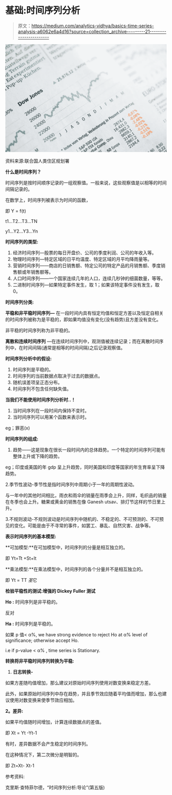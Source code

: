 # 基础:时间序列分析

> 原文：<https://medium.com/analytics-vidhya/basics-time-series-analysis-a6062e6a4d16?source=collection_archive---------21----------------------->

![](img/9ab90122b07d41d38583621991b0c97c.png)

资料来源:联合国人类住区规划署

**什么是时间序列？**

时间序列是按时间顺序记录的一组观察值。一般来说，这些观察值是以相等的时间间隔记录的。

在数学上，时间序列被表示为时间的函数，

即 Y = f(t)

t1…T2…T3…TN

y1…Y2…Y3…Yn

**时间序列的类型:**

1.  经济时间序列—股票的每日开盘价、公司的季度利润、公司的年收入等。
2.  物理时间序列—特定区域的日平均温度、特定区域的月平均降雨量等。
3.  营销时间序列——商店的日销售额、特定公司的特定产品的月销售额、季度销售额或年销售额等。
4.  人口时间序列——一个国家连续几年的人口，连续几秒钟的细菌数量，等等。
5.  二进制时间序列—如果特定事件发生，取 1；如果该特定事件没有发生，取 0。

**时间序列分类:**

**平稳和非平稳时间序列—** 在一段时间内具有恒定均值和恒定方差以及恒定自相关的时间序列被称为是平稳的，即如果均值没有变化(没有趋势)且方差没有变化。

非平稳的时间序列称为非平稳的。

**离散和连续时间序列** —在连续时间序列中，观测值被连续记录；而在离散时间序列中，在时间间隔(通常是相等的时间间隔)之后记录观察值。

**时间序列分析中的假设:**

1.  时间序列是平稳的。
2.  时间序列的当前数据点取决于过去的数据点。
3.  随机误差项呈正态分布。
4.  时间序列不包含任何缺失值。

**当我们不能使用时间序列分析时..！**

1.  当时间序列在一段时间内保持不变时。
2.  当时间序列可以用某个函数来表示时。

eg；罪恶(x)

**时间序列的组成:**

1.  趋势——这是现象在很长一段时间内的总体趋势。一个特定的时间序列可能有整体上升或下降的趋势。

eg；印度或美国的年 gdp 呈上升趋势，同时美国和印度等国家的年生育率呈下降趋势。

2.季节性波动-季节性是指时间序列中周期小于一年的周期性波动。

与一年中的其他时间相比，雨衣和雨伞的销量在雨季会上升，同样，毛织品的销量在冬季也会上升。糖果或黄金的销售在像 Ganesh utsav、排灯节这样的节日里上升。

3.不规则波动-不规则波动是时间序列中随机的、不稳定的、不可预测的、不可预见的变化。可能是由于不寻常的事件，如罢工、暴乱、自然灾害、战争等。

**表示时间序列的基本模型:**

**可加模型:**在可加模型中，时间序列的分量是相互独立的。

即 Yt=Tt +St+It

**乘法模型:**在乘法模型中，时间序列的各个分量并不是相互独立的。

即 Yt = TT *圣*它

**检验平稳性的测试:增强的 Dickey Fuller 测试**

**Ho :** 时间序列是非平稳的。

反对

**Ha :** 时间序列是平稳的。

如果 p 值< α%, we have strong evidence to reject Ho at α% level of significance; otherwise accept Ho.

i.e if p-value < α% , time series is Stationary.

**转换将非平稳时间序列转换为平稳:**

1.  **日志转换-**

如果方差随均值增加，那么建议对原始时间序列使用对数变换来稳定方差。

此外，如果原始时间序列中存在趋势，并且季节效应随着平均值而增加，那么也建议使用对数变换来使季节效应相加。

**2。差异:**

如果平均值随时间增加，计算连续数据点的差值。

即 Xt = Yt -Yt-1

有时，差异数据不会产生稳定的时间序列。

在这种情况下，第二次微分是明智的。

即 Zt=Xt- Xt-1

参考资料:

克里斯·查特菲尔德，“时间序列分析:导论”(第五版)